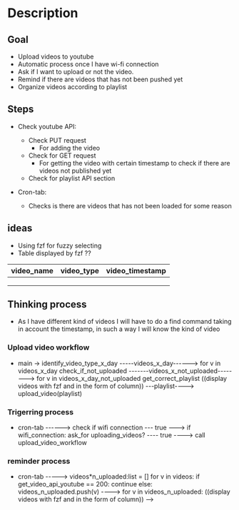 # Description

## Goal

- Upload videos to youtube
- Automatic process once I have wi-fi connection
- Ask if I want to upload or not the video.
- Remind if there are videos that has not been pushed yet
- Organize videos according to playlist

## Steps

- Check youtube API:

  - Check PUT request
    - For adding the video
  - Check for GET request
    - For getting the video with certain timestamp to check if
      there are videos not published yet
  - Check for playlist API section

- Cron-tab:
  - Checks is there are videos that has not been loaded for some reason

## ideas

- Using fzf for fuzzy selecting
- Table displayed by fzf ??

| video_name | video_type | video_timestamp |
| ---------- | ---------- | --------------- |
|            |            |                 |
|            |            |                 |
|            |            |                 |

## Thinking process

- As I have different kind of videos I will have to do a find command taking in account the timestamp,
  in such a way I will know the kind of video

### Upload video workflow

- main ->
  identify_video_type_x_day
  -----videos_x_day------>
  for v in videos_x_day check_if_not_uploaded
  -------videos_x_not_uploaded-------->
  for v in videos_x_day_not_uploaded get_correct_playlist ((display videos with fzf and in the form of column))
  ---playlist---->
  upload_video(playlist)

### Trigerring process

- cron-tab
  ------>
  check if wifi connection
  --- true --->
  if wifi_connection:
  ask_for uploading_videos?
  ---- true ---->
  call upload_video_workflow

### reminder process

- cron-tab
  ----->
  videos*n_uploaded:list = []
  for v in videos:
  if get_video_api_youtube == 200:
  continue
  else:
  videos_n_uploaded.push(v)
  ---->
  for v in videos_n_uploaded: ((display videos with fzf and in the form of column))
  <!-- ask_upload --- true ---> -->
  
